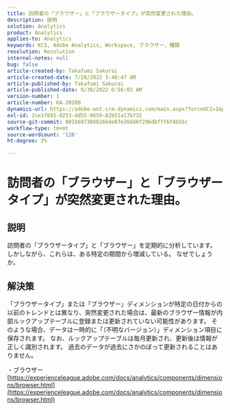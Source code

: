 ```yaml
---
title: 訪問者の「ブラウザー」と「ブラウザータイプ」が突然変更された理由。
description: 説明
solution: Analytics
product: Analytics
applies-to: Analytics
keywords: KCS, Adobe Analytics, Workspace, ブラウザー，種類
resolution: Resolution
internal-notes: null
bug: false
article-created-by: Takafumi Sakurai
article-created-date: 7/28/2022 3:40:47 AM
article-published-by: Takafumi Sakurai
article-published-date: 9/30/2022 6:56:03 AM
version-number: 1
article-number: KA-20200
dynamics-url: https://adobe-ent.crm.dynamics.com/main.aspx?forceUCI=1&pagetype=entityrecord&etn=knowledgearticle&id=7338840c-270e-ed11-82e5-000d3a379369
exl-id: 2ce1f691-0253-4d55-9659-82b51a17b732
source-git-commit: 001b6973868266de87e30dd6f296dbfff6f4b55c
workflow-type: tm+mt
source-wordcount: '126'
ht-degree: 2%

---
```


# 訪問者の「ブラウザー」と「ブラウザータイプ」が突然変更された理由。

## 説明

訪問者の「ブラウザータイプ」と「ブラウザー」を定期的に分析しています。 しかしながら、これらは、ある特定の期間から増減している。 なぜでしょうか。

## 解決策


「ブラウザータイプ」または「ブラウザー」ディメンションが特定の日付からの以前のトレンドとは異なり、突然変更された場合は、最新のブラウザー情報が内部ルックアップテーブルに登録または更新されていない可能性があります。 そのような場合、データは一時的に「（不明なバージョン）」ディメンション項目に保存されます。 なお、ルックアップテーブルは毎月更新され、更新後は情報が正しく識別されます。 過去のデータが過去にさかのぼって更新されることはありません。

・ブラウザー
[https://experienceleague.adobe.com/docs/analytics/components/dimensions/browser.html](https://experienceleague.adobe.com/docs/analytics/components/dimensions/browser.html)
